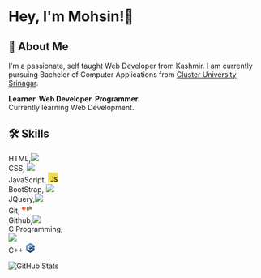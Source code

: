 
# Hey, I'm Mohsin!👋





## 🚀 About Me
I'm a passionate, self taught Web Developer from Kashmir. I am currently pursuing Bachelor of Computer Applications from [Cluster University Srinagar](https://www.cusrinagar.edu.in/).

 **Learner. Web Developer. Programmer.**</br>
 Currently learning Web Development. 



## 🛠 Skills

HTML,<code><img height="20" src="https://www.freepnglogos.com/uploads/html5-logo-png/html5-logo-html-logo-0.png"></code></br>
CSS, <code><img height ="20" src="https://www.freepnglogos.com/uploads/html5-logo-png/html5-logo-css-logo-png-transparent-svg-vector-bie-supply-9.png"></code></br>
JavaScript, <code><img height="20" src="https://raw.githubusercontent.com/github/explore/80688e429a7d4ef2fca1e82350fe8e3517d3494d/topics/javascript/javascript.png"></code></br>
BootStrap, <code><img height="20" src="https://p.kindpng.com/picc/s/27-278320_bootstrap-logo-logo-png-bootstrap-logo-transparent-png.png"></code></br>
JQuery,<code><img height="20" src="https://p.kindpng.com/picc/s/444-4449992_circle-etsy-icon-hd-png-download.png"></code> </br>
Git, <code><img height="20" src="https://raw.githubusercontent.com/github/explore/80688e429a7d4ef2fca1e82350fe8e3517d3494d/topics/git/git.png"></code></br>
Github,<code><img height="20" src="https://p.kindpng.com/picc/s/181-1817010_github-github-icon-hd-png-download.png"></code> </br>
C Programming, <code> <img height="20" src="https://p.kindpng.com/picc/s/355-3559027_c-programming-language-logo-clipart-png-download-c.png"></code></br>
C++ <code><img height="20" src="https://raw.githubusercontent.com/github/explore/80688e429a7d4ef2fca1e82350fe8e3517d3494d/topics/cpp/cpp.png"></code></br>




![GitHub Stats](https://github-readme-stats.vercel.app/api?username=MohsinFarooq&theme=radical)
